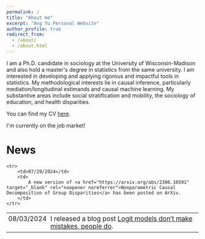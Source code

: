 ```yaml
---
permalink: /
title: "About me"
excerpt: "Ang Yu Personal Website"
author_profile: true
redirect_from: 
  - /about/
  - /about.html
---
```


I am a Ph.D. candidate in sociology at the University of Wisconsin-Madison and also hold a master's degree in statistics from the same university. I am interested in developing and applying rigorous and impactful tools in statistics. My methodological interests lie in causal inference, particularly mediation/longitudinal estimands and causal machine learning. My substantive areas include social stratification and mobility, the sociology of education, and health disparities.

You can find my CV <a href="https://ang-yu.github.io/files/MyCV.pdf" target="_blank" rel="noopener noreferrer">here</a>.
<!-- And [here](https://ang-yu.github.io/files/AngYu_Resume.pdf)'s my industry resume -->

I'm currently on the job market!

<h1>News</h1>
<style>
    .no-border-table {
        border-collapse: collapse;
        width: 100%;
        border: none;
        font-size: 17px; /* Adjust the font size as needed */
    }
    .no-border-table td {
        border: none;
        word-wrap: break-word;
        padding: 5px; /* Adjust the padding as needed */
        vertical-align: top; /* Align text to the top */
    }
</style>
<table class="no-border-table">
    <tr>
        <td>08/03/2024</td>
        <td>
            I released a blog post <a href="https://ang-yu.github.io/posts/2024/08/blog-post-1/" target="_blank" rel="noopener noreferrer">Logit models don’t make mistakes, people do</a>.
        </td>
    </tr>
  
    <tr>
        <td>07/29/2024</td>
        <td>
            A new version of <a href="https://arxiv.org/abs/2306.16591" target="_blank" rel="noopener noreferrer">Nonparametric Causal Decomposition of Group Disparities</a> has been posted on ArXiv.
        </td>
    </tr>

</table>


